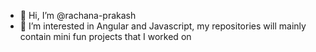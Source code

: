 - 👋 Hi, I’m @rachana-prakash
- 👀 I’m interested in Angular and Javascript, my repositories will mainly contain mini fun projects that I worked on


<!---
rachana-prakash/rachana-prakash is a ✨ special ✨ repository because its `README.md` (this file) appears on your GitHub profile.
You can click the Preview link to take a look at your changes.
--->
